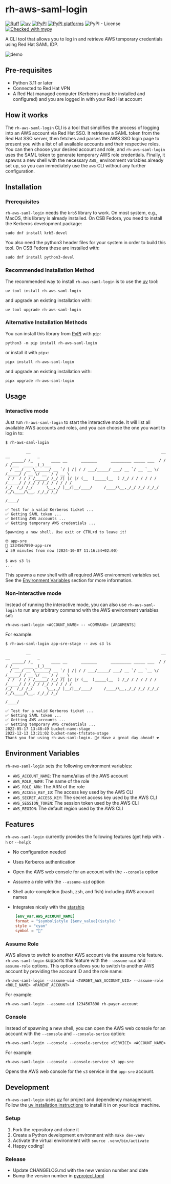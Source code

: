 # rh-aws-saml-login

[![Ruff](https://img.shields.io/endpoint?url=https://raw.githubusercontent.com/astral-sh/ruff/main/assets/badge/v2.json)](https://github.com/astral-sh/ruff)
[![uv](https://img.shields.io/endpoint?url=https://raw.githubusercontent.com/astral-sh/uv/main/assets/badge/v0.json)](https://github.com/astral-sh/uv)
[![PyPI](https://img.shields.io/pypi/v/rh-aws-saml-login)][pypi-link]
[![PyPI platforms][pypi-platforms]][pypi-link]
![PyPI - License](https://img.shields.io/pypi/l/rh-aws-saml-login)
[![Checked with mypy](https://www.mypy-lang.org/static/mypy_badge.svg)](https://mypy-lang.org/)

A CLI tool that allows you to log in and retrieve AWS temporary credentials using Red Hat SAML IDP.

![demo](/demo/quickstart.gif)

## Pre-requisites

- Python 3.11 or later
- Connected to Red Hat VPN
- A Red Hat managed computer (Kerberos must be installed and configured) and you are logged in with your Red Hat account

## How it works

The `rh-aws-saml-login` CLI is a tool that simplifies the process of logging into an AWS account via Red Hat SSO. It retrieves a SAML token from the Red Hat SSO server, then fetches and parses the AWS SSO login page to present you with a list of all available accounts and their respective roles. You can then choose your desired account and role, and `rh-aws-saml-login` uses the SAML token to generate temporary AWS role credentials. Finally, it spawns a new shell with the necessary `AWS_` environment variables already set up, so you can immediately use the `aws` CLI without any further configuration.

## Installation

### Prerequisites

`rh-aws-saml-login` needs the `krb5` library to work. On most system, e.g., MacOS, this library is already installed. On CSB Fedora, you need to install the Kerberos development package:

```shell
sudo dnf install krb5-devel
```

You also need the python3 header files for your system in order to build this tool. On CSB Fedora these are installed with:

```shell
sudo dnf install python3-devel
```

### Recommended Installation Method

The recommended way to install `rh-aws-saml-login` is to use the [uv](https://docs.astral.sh/uv/) tool:

```shell
uv tool install rh-aws-saml-login
```

and upgrade an existing installation with:

```shell
uv tool upgrade rh-aws-saml-login
```

### Alternative Installation Methods

You can install this library from [PyPI][pypi-link] with `pip`:

```shell
python3 -m pip install rh-aws-saml-login
```

or install it with `pipx`:

```shell
pipx install rh-aws-saml-login
```

and upgrade an existing installation with:

```shell
pipx upgrade rh-aws-saml-login
```

## Usage

### Interactive mode

Just run `rh-aws-saml-login` to start the interactive mode. It will list all available AWS accounts and roles, and you can choose the one you want to log in to:

```shell
$ rh-aws-saml-login

         __                                                         __      __            _
   _____/ /_        ____ __      _______      _________ _____ ___  / /     / /___  ____ _(_)___
  / ___/ __ \______/ __ `/ | /| / / ___/_____/ ___/ __ `/ __ `__ \/ /_____/ / __ \/ __ `/ / __ \
 / /  / / / /_____/ /_/ /| |/ |/ (__  )_____(__  ) /_/ / / / / / / /_____/ / /_/ / /_/ / / / / /
/_/  /_/ /_/      \__,_/ |__/|__/____/     /____/\__,_/_/ /_/ /_/_/     /_/\____/\__, /_/_/ /_/
                                                                                /____/

✅ Test for a valid Kerberos ticket ...
✅ Getting SAML token ...
✅ Getting AWS accounts ...
✅ Getting temporary AWS credentials ...

Spawning a new shell. Use exit or CTRL+d to leave it!

🤓 app-sre
🚀 1234567890-app-sre
⌛ 59 minutes from now (2024-10-07 11:16:54+02:00)

$ aws s3 ls
...
```

This spawns a new shell with all required AWS environment variables set. See the [Environment Variables](#environment-variables) section for more information.

### Non-interactive mode

Instead of running the interactive mode, you can also use `rh-aws-saml-login` to run any arbitrary command with the AWS environment variables set:

```shell
rh-aws-saml-login <ACCOUNT_NAME> -- <COMMAND> [ARGUMENTS]
```

For example:

```shell
$ rh-aws-saml-login app-sre-stage -- aws s3 ls

         __                                                         __      __            _
   _____/ /_        ____ __      _______      _________ _____ ___  / /     / /___  ____ _(_)___
  / ___/ __ \______/ __ `/ | /| / / ___/_____/ ___/ __ `/ __ `__ \/ /_____/ / __ \/ __ `/ / __ \
 / /  / / / /_____/ /_/ /| |/ |/ (__  )_____(__  ) /_/ / / / / / / /_____/ / /_/ / /_/ / / / / /
/_/  /_/ /_/      \__,_/ |__/|__/____/     /____/\__,_/_/ /_/ /_/_/     /_/\____/\__, /_/_/ /_/
                                                                                /____/

✅ Test for a valid Kerberos ticket ...
✅ Getting SAML token ...
✅ Getting AWS accounts ...
✅ Getting temporary AWS credentials ...
2022-05-17 13:48:49 bucket-name-stage
2022-12-13 13:21:02 bucket-name-tfstate-stage
Thank you for using rh-aws-saml-login. 🙇‍♂️ Have a great day ahead! ❤️
```

## Environment Variables

`rh-aws-saml-login` sets the following environment variables:

- `AWS_ACCOUNT_NAME`: The name/alias of the AWS account
- `AWS_ROLE_NAME`:  The name of the role
- `AWS_ROLE_ARN`: The ARN of the role
- `AWS_ACCESS_KEY_ID`: The access key used by the AWS CLI
- `AWS_SECRET_ACCESS_KEY`: The secret access key used by the AWS CLI
- `AWS_SESSION_TOKEN`: The session token used by the AWS CLI
- `AWS_REGION`: The default region used by the AWS CLI

## Features

`rh-aws-saml-login` currently provides the following features (get help with `-h` or `--help`):

- No configuration needed
- Uses Kerberos authentication
- Open the AWS web console for an account with the `--console` option
- Assume a role with the `--assume-uid` option
- Shell auto-completion (bash, zsh, and fish) including AWS account names
- Integrates nicely with the [starship](https://starship.rs)

  ```toml
   [env_var.AWS_ACCOUNT_NAME]
   format = "$symbol$style [$env_value]($style) "
   style = "cyan"
   symbol = "🚀"
  ```

### Assume Role

AWS allows to switch to another AWS account via the assume role feature. `rh-aws-saml-login` supports this feature with the `--assume-uid` and `--assume-role` options. This options allows you to switch to another AWS account by providing the account ID and the role name:

```shell
rh-aws-saml-login --assume-uid <TARGET_AWS_ACCOUNT_UID> --assume-role <ROLE_NAME> <PARENT_ACCOUNT>
```

For example:

```shell
rh-aws-saml-login --assume-uid 1234567890 rh-payer-account
```

### Console

Instead of spawning a new shell, you can open the AWS web console for an account with the `--console` and `--console-serice` option:

```shell
rh-aws-saml-login --console --console-service <SERVICE> <ACCOUNT_NAME>
```

For example:

```shell
rh-aws-saml-login --console --console-service s3 app-sre
```

Opens the AWS web console for the `s3` service in the `app-sre` account.

## Development

`rh-aws-saml-login` uses [uv](https://github.com/astral-sh/uv) for project and dependency management. Follow the [uv installation instructions](https://docs.astral.sh/uv/getting-started/installation/) to install it in on your local machine.

### Setup

1. Fork the repository and clone it
1. Create a Python development environment with `make dev-venv`
1. Activate the virtual environment with `source .venv/bin/activate`
1. Happy coding!

### Release

- Update CHANGELOG.md with the new version number and date
- Bump the version number in [pyproject.toml](/pyproject.toml)

[pypi-link]:                https://pypi.org/project/rh-aws-saml-login/
[pypi-platforms]:           https://img.shields.io/pypi/pyversions/rh-aws-saml-login
